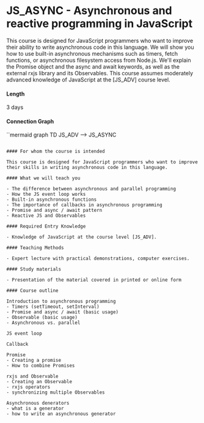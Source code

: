 # JS_ASYNC - Asynchronous and reactive programming in JavaScript

This course is designed for JavaScript programmers who want to improve their ability to write asynchronous code in this language. We will show you how to use built-in asynchronous mechanisms such as timers, fetch functions, or asynchronous filesystem access from Node.js. We'll explain the Promise object and the async and await keywords, as well as the external rxjs library and its Observables. This course assumes moderately advanced knowledge of JavaScript at the [JS_ADV] course level.

#### Length

3 days

#### Connection Graph

``mermaid
graph TD
    JS_ADV --> JS_ASYNC
```

#### For whom the course is intended

This course is designed for JavaScript programmers who want to improve their skills in writing asynchronous code in this language.

#### What we will teach you

- The difference between asynchronous and parallel programming
- How the JS event loop works
- Built-in asynchronous functions
- The importance of callbacks in asynchronous programming
- Promise and async / await pattern
- Reactive JS and Observables

#### Required Entry Knowledge

- Knowledge of JavaScript at the course level [JS_ADV].

#### Teaching Methods

- Expert lecture with practical demonstrations, computer exercises.

#### Study materials

- Presentation of the material covered in printed or online form

#### Course outline

Introduction to asynchronous programming
- Timers (setTimeout, setInterval)
- Promise and async / await (basic usage)
- Observable (basic usage)
- Asynchronous vs. parallel

JS event loop

Callback

Promise
- Creating a promise
- How to combine Promises

rxjs and Observable
- Creating an Observable
- rxjs operators  
- synchronizing multiple Observables

Asynchronous denerators
- what is a generator
- how to write an asynchronous generator